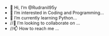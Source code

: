 - 👋 Hi, I’m @Rudranil95y
- 👀 I’m interested in Coding and Programming...
- 🌱 I’m currently learning Python...
- //💞️ I’m looking to collaborate on ...
- //📫 How to reach me ...

<!---
Rudranil95y/Rudranil95y is a ✨ special ✨ repository because its `README.md` (this file) appears on your GitHub profile.
You can click the Preview link to take a look at your changes.
--->
